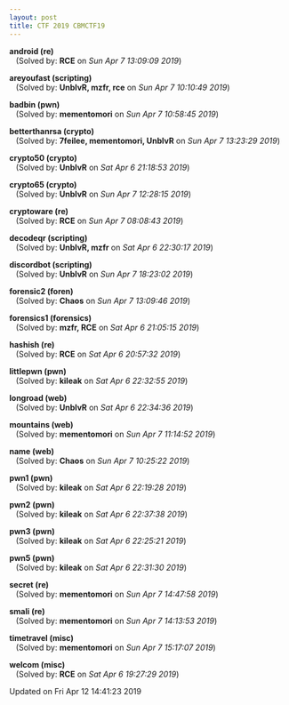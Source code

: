 ```yaml
---
layout: post
title: CTF 2019 CBMCTF19
---
```


<!--break-->

**android (re)**  
&nbsp;&nbsp;&nbsp;(Solved by: **RCE** on _Sun Apr  7 13:09:09 2019_)  
  
**areyoufast (scripting)**  
&nbsp;&nbsp;&nbsp;(Solved by: **UnblvR, mzfr, rce** on _Sun Apr  7 10:10:49 2019_)  
  
**badbin (pwn)**  
&nbsp;&nbsp;&nbsp;(Solved by: **mementomori** on _Sun Apr  7 10:58:45 2019_)  
  
**betterthanrsa (crypto)**  
&nbsp;&nbsp;&nbsp;(Solved by: **7feilee, mementomori, UnblvR** on _Sun Apr  7 13:23:29 2019_)  
  
**crypto50 (crypto)**  
&nbsp;&nbsp;&nbsp;(Solved by: **UnblvR** on _Sat Apr  6 21:18:53 2019_)  
  
**crypto65 (crypto)**  
&nbsp;&nbsp;&nbsp;(Solved by: **UnblvR** on _Sun Apr  7 12:28:15 2019_)  
  
**cryptoware (re)**  
&nbsp;&nbsp;&nbsp;(Solved by: **RCE** on _Sun Apr  7 08:08:43 2019_)  
  
**decodeqr (scripting)**  
&nbsp;&nbsp;&nbsp;(Solved by: **UnblvR, mzfr** on _Sat Apr  6 22:30:17 2019_)  
  
**discordbot (scripting)**  
&nbsp;&nbsp;&nbsp;(Solved by: **UnblvR** on _Sun Apr  7 18:23:02 2019_)  
  
**forensic2 (foren)**  
&nbsp;&nbsp;&nbsp;(Solved by: **Chaos** on _Sun Apr  7 13:09:46 2019_)  
  
**forensics1 (forensics)**  
&nbsp;&nbsp;&nbsp;(Solved by: **mzfr, RCE** on _Sat Apr  6 21:05:15 2019_)  
  
**hashish (re)**  
&nbsp;&nbsp;&nbsp;(Solved by: **RCE** on _Sat Apr  6 20:57:32 2019_)  
  
**littlepwn (pwn)**  
&nbsp;&nbsp;&nbsp;(Solved by: **kileak** on _Sat Apr  6 22:32:55 2019_)  
  
**longroad (web)**  
&nbsp;&nbsp;&nbsp;(Solved by: **UnblvR** on _Sat Apr  6 22:34:36 2019_)  
  
**mountains (web)**  
&nbsp;&nbsp;&nbsp;(Solved by: **mementomori** on _Sun Apr  7 11:14:52 2019_)  
  
**name (web)**  
&nbsp;&nbsp;&nbsp;(Solved by: **Chaos** on _Sun Apr  7 10:25:22 2019_)  
  
**pwn1 (pwn)**  
&nbsp;&nbsp;&nbsp;(Solved by: **kileak** on _Sat Apr  6 22:19:28 2019_)  
  
**pwn2 (pwn)**  
&nbsp;&nbsp;&nbsp;(Solved by: **kileak** on _Sat Apr  6 22:37:38 2019_)  
  
**pwn3 (pwn)**  
&nbsp;&nbsp;&nbsp;(Solved by: **kileak** on _Sat Apr  6 22:25:21 2019_)  
  
**pwn5 (pwn)**  
&nbsp;&nbsp;&nbsp;(Solved by: **kileak** on _Sat Apr  6 22:31:30 2019_)  
  
**secret (re)**  
&nbsp;&nbsp;&nbsp;(Solved by: **mementomori** on _Sun Apr  7 14:47:58 2019_)  
  
**smali (re)**  
&nbsp;&nbsp;&nbsp;(Solved by: **mementomori** on _Sun Apr  7 14:13:53 2019_)  
  
**timetravel (misc)**  
&nbsp;&nbsp;&nbsp;(Solved by: **mementomori** on _Sun Apr  7 15:17:07 2019_)  
  
**welcom (misc)**  
&nbsp;&nbsp;&nbsp;(Solved by: **RCE** on _Sat Apr  6 19:27:29 2019_)  
  


Updated on Fri Apr 12 14:41:23 2019
